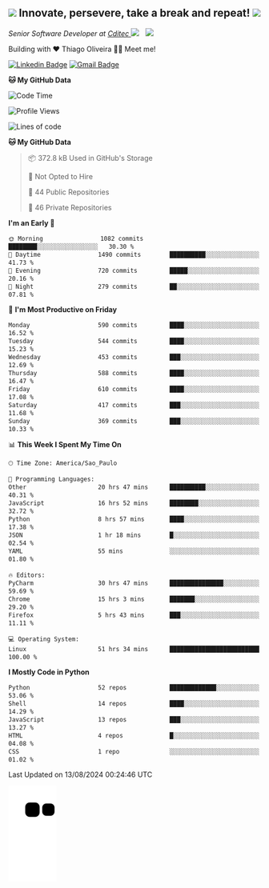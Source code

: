 <h2><img src="https://emojis.slackmojis.com/emojis/images/1531849430/4246/blob-sunglasses.gif?1531849430" width="30"/> Innovate, persevere, take a break and repeat! <img src="https://media.giphy.com/media/12oufCB0MyZ1Go/giphy.gif" width="50"></h2>
<img align='right' src="https://media.giphy.com/media/M9gbBd9nbDrOTu1Mqx/giphy.gif" width="230">
<p><em>Senior Software Developer at <a href="https://www.cditec.com.br/">Cditec
</a><img src="https://media.giphy.com/media/WUlplcMpOCEmTGBtBW/giphy.gif" width="30"> 
</em></p>



Building with ❤️ Thiago Oliveira 👋🏽 Meet me!

[![Linkedin Badge](https://img.shields.io/badge/-Thiago-blue?style=flat-square&logo=Linkedin&logoColor=white&link=https://www.linkedin.com/in/tgmarinho/)](https://www.linkedin.com/in/thiagoceconelo/) 
[![Gmail Badge](https://img.shields.io/badge/-thiceconelo@gmail.com-c14438?style=flat-square&logo=Gmail&logoColor=white&link=mailto:thiceconelo@gmail.com)](mailto:thiceconelo@gmail.com)

</em></p>

<!-- <span style="height ">
![Anurag's GitHub stats](https://github-readme-stats.vercel.app/api?username=arthurspk&show_icons=true&theme=tokyonight)
</span> -->

**🐱 My GitHub Data** 
<!--START_SECTION:waka-->
![Code Time](http://img.shields.io/badge/Code%20Time-1%2C615%20hrs%207%20mins-blue)

![Profile Views](http://img.shields.io/badge/Profile%20Views-0-blue)

![Lines of code](https://img.shields.io/badge/From%20Hello%20World%20I%27ve%20Written-5.0%20million%20lines%20of%20code-blue)

**🐱 My GitHub Data** 

> 📦 372.8 kB Used in GitHub's Storage 
 > 
> 🚫 Not Opted to Hire
 > 
> 📜 44 Public Repositories 
 > 
> 🔑 46 Private Repositories 
 > 
**I'm an Early 🐤** 

```text
🌞 Morning                1082 commits        ████████░░░░░░░░░░░░░░░░░   30.30 % 
🌆 Daytime                1490 commits        ██████████░░░░░░░░░░░░░░░   41.73 % 
🌃 Evening                720 commits         █████░░░░░░░░░░░░░░░░░░░░   20.16 % 
🌙 Night                  279 commits         ██░░░░░░░░░░░░░░░░░░░░░░░   07.81 % 
```
📅 **I'm Most Productive on Friday** 

```text
Monday                   590 commits         ████░░░░░░░░░░░░░░░░░░░░░   16.52 % 
Tuesday                  544 commits         ████░░░░░░░░░░░░░░░░░░░░░   15.23 % 
Wednesday                453 commits         ███░░░░░░░░░░░░░░░░░░░░░░   12.69 % 
Thursday                 588 commits         ████░░░░░░░░░░░░░░░░░░░░░   16.47 % 
Friday                   610 commits         ████░░░░░░░░░░░░░░░░░░░░░   17.08 % 
Saturday                 417 commits         ███░░░░░░░░░░░░░░░░░░░░░░   11.68 % 
Sunday                   369 commits         ███░░░░░░░░░░░░░░░░░░░░░░   10.33 % 
```


📊 **This Week I Spent My Time On** 

```text
🕑︎ Time Zone: America/Sao_Paulo

💬 Programming Languages: 
Other                    20 hrs 47 mins      ██████████░░░░░░░░░░░░░░░   40.31 % 
JavaScript               16 hrs 52 mins      ████████░░░░░░░░░░░░░░░░░   32.72 % 
Python                   8 hrs 57 mins       ████░░░░░░░░░░░░░░░░░░░░░   17.38 % 
JSON                     1 hr 18 mins        █░░░░░░░░░░░░░░░░░░░░░░░░   02.54 % 
YAML                     55 mins             ░░░░░░░░░░░░░░░░░░░░░░░░░   01.80 % 

🔥 Editors: 
PyCharm                  30 hrs 47 mins      ███████████████░░░░░░░░░░   59.69 % 
Chrome                   15 hrs 3 mins       ███████░░░░░░░░░░░░░░░░░░   29.20 % 
Firefox                  5 hrs 43 mins       ███░░░░░░░░░░░░░░░░░░░░░░   11.11 % 

💻 Operating System: 
Linux                    51 hrs 34 mins      █████████████████████████   100.00 % 
```

**I Mostly Code in Python** 

```text
Python                   52 repos            █████████████░░░░░░░░░░░░   53.06 % 
Shell                    14 repos            ████░░░░░░░░░░░░░░░░░░░░░   14.29 % 
JavaScript               13 repos            ███░░░░░░░░░░░░░░░░░░░░░░   13.27 % 
HTML                     4 repos             █░░░░░░░░░░░░░░░░░░░░░░░░   04.08 % 
CSS                      1 repo              ░░░░░░░░░░░░░░░░░░░░░░░░░   01.02 % 
```




 Last Updated on 13/08/2024 00:24:46 UTC
<!--END_SECTION:waka-->

![Snake animation](https://github.com/rafaballerini/rafaballerini/blob/output/github-contribution-grid-snake.svg)


<!---
ceconelo/ceconelo is a ✨ special ✨ repository because its `README.md` (this file) appears on your GitHub profile.
You can click the Preview link to take a look at your changes.
--->
